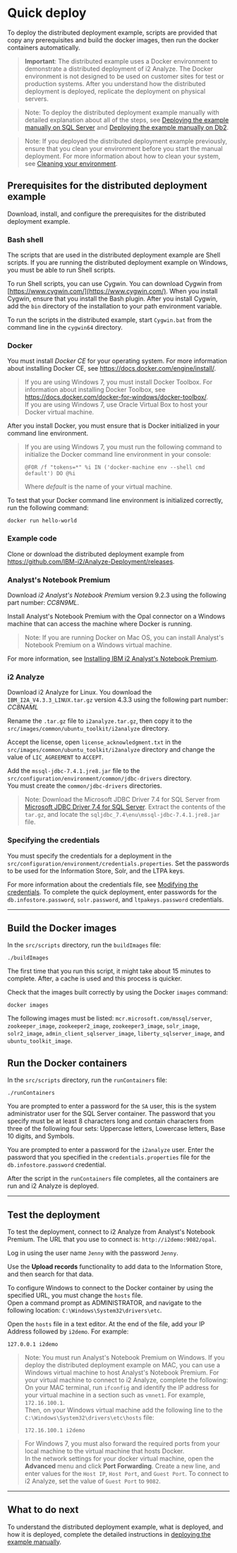 # Quick deploy
To deploy the distributed deployment example, scripts are provided that copy any prerequisites and build the docker images, then run the docker containers automatically.
>**Important**: The distributed example uses a Docker environment to demonstrate a distributed deployment of i2 Analyze. The Docker environment is not designed to be used on customer sites for test or production systems. After you understand how the distributed deployment is deployed, replicate the deployment on physical servers.

>Note: To deploy the distributed deployment example manually with detailed explanation about all of the steps, see [Deploying the example manually on SQL Server](deploy_walk_through_sqlserver.md) and [Deploying the example manually on Db2](deploy_walk_through_db2.md).

>Note: If you deployed the distributed deployment example previously, ensure that you clean your environment before you start the manual deployment. For more information about how to clean your system, see [Cleaning your environment](deploy_clean_environment.md).

## Prerequisites for the distributed deployment example
Download, install, and configure the prerequisites for the distributed deployment example.

### Bash shell
The scripts that are used in the distributed deployment example are Shell scripts. If you are running the distributed deployment example on Windows, you must be able to run Shell scripts.

To run Shell scripts, you can use Cygwin. You can download Cygwin from [https://www.cygwin.com/](https://www.cygwin.com/). When you install Cygwin, ensure that you install the Bash plugin. After you install Cygwin, add the `bin` directory of the installation to your path environment variable.

To run the scripts in the distributed example, start `Cygwin.bat` from the command line in the `cygwin64` directory.

### Docker
You must install *Docker CE* for your operating system. For more information about installing Docker CE, see <https://docs.docker.com/engine/install/>.

>If you are using Windows 7, you must install Docker Toolbox. For information about installing Docker Toolbox, see <https://docs.docker.com/docker-for-windows/docker-toolbox/>.  
If you are using Windows 7, use Oracle Virtual Box to host your Docker virtual machine.

After you install Docker, you must ensure that is Docker initialized in your command line environment.

>If you are using Windows 7, you must run the following command to initialize the Docker command line environment in your console:   
> ```
> @FOR /f "tokens=*" %i IN ('docker-machine env --shell cmd default') DO @%i
> ```
> Where *default* is the name of your virtual machine.


 To test that your Docker command line environment is initialized correctly, run the following command:  
 ```
 docker run hello-world
 ```

### Example code
Clone or download the distributed deployment example from <https://github.com/IBM-i2/Analyze-Deployment/releases>.

### Analyst's Notebook Premium
Download *i2 Analyst's Notebook Premium* version 9.2.3 using the following part number: *CC8N9ML*.

Install Analyst's Notebook Premium with the Opal connector on a Windows machine that can access the machine where Docker is running.

>Note: If you are running Docker on Mac OS, you can install Analyst's Notebook Premium on a Windows virtual machine.

For more information, see [Installing IBM i2 Analyst's Notebook Premium](https://www.ibm.com/support/knowledgecenter/SSXVTH_latest/com.ibm.i2.deploy.example.doc/installing_anbp.html).

### i2 Analyze
Download i2 Analyze for Linux. You download the `IBM_I2A_V4.3.3_LINUX.tar.gz` version 4.3.3 using the following part number: *CC8NAML*

Rename the `.tar.gz` file to `i2analyze.tar.gz`, then copy it to the `src/images/common/ubuntu_toolkit/i2analyze` directory.

Accept the license, open `license_acknowledgment.txt` in the `src/images/common/ubuntu_toolkit/i2analyze` directory and change the value of `LIC_AGREEMENT` to `ACCEPT`.

Add the `mssql-jdbc-7.4.1.jre8.jar` file to the `src/configuration/environment/common/jdbc-drivers` directory.  
You must create the `common/jdbc-drivers` directories.
>Note: Download the Microsoft JDBC Driver 7.4 for SQL Server from [Microsoft JDBC Driver 7.4 for SQL Server](https://www.microsoft.com/en-us/download/details.aspx?id=58505). Extract the contents of the `tar.gz`, and locate the `sqljdbc_7.4\enu\mssql-jdbc-7.4.1.jre8.jar` file.

### Specifying the credentials
You must specify the credentials for a deployment in the `src/configuration/environment/credentials.properties`. Set the passwords to be used for the Information Store, Solr, and the LTPA keys.

For more information about the credentials file, see [Modifying the credentials](https://www.ibm.com/support/knowledgecenter/SSXVTH_latest/com.ibm.i2.eia.go.live.doc/t_specifying_credentials.html).
To complete the quick deployment, enter passwords for the `db.infostore.password`, `solr.password`, and `ltpakeys.password` credentials.

---
## Build the Docker images
In the `src/scripts` directory, run the `buildImages` file:
```
./buildImages
```

The first time that you run this script, it might take about 15 minutes to complete. After, a cache is used and this process is quicker.

Check that the images built correctly by using the Docker `images` command:
```
docker images
```
The following images must be listed: `mcr.microsoft.com/mssql/server`, `zookeeper_image`, `zookeeper2_image`, `zookeeper3_image`, `solr_image`, `solr2_image`, `admin_client_sqlserver_image`, `liberty_sqlserver_image`, and `ubuntu_toolkit_image`.

## Run the Docker containers
In the `src/scripts` directory, run the `runContainers` file:
```
./runContainers
```
You are prompted to enter a password for the `SA` user, this is the system administrator user for the SQL Server container. The password that you specify must be at least 8 characters long and contain characters from three of the following four sets: Uppercase letters, Lowercase letters, Base 10 digits, and Symbols.

You are prompted to enter a password for the `i2analyze` user. Enter the password that you specified in the `credentials.properties` file for the `db.infostore.password` credential.

After the script in the `runContainers` file completes, all the containers are run and i2 Analyze is deployed.

---

## Test the deployment
To test the deployment, connect to i2 Analyze from Analyst's Notebook Premium. The URL that you use to connect is: `http://i2demo:9082/opal`.

Log in using the user name `Jenny` with the password `Jenny`.

Use the **Upload records** functionality to add data to the Information Store, and then search for that data.

To configure Windows to connect to the Docker container by using the specified URL, you must change the `hosts` file.  
Open a command prompt as ADMINISTRATOR, and navigate to the following location:
`C:\Windows\System32\drivers\etc`.

Open the `hosts` file in a text editor. At the end of the file, add your IP Address followed by `i2demo`. For example:
```
127.0.0.1 i2demo
```

>Note: You must run Analyst's Notebook Premium on Windows. If you deploy the distributed deployment example on MAC, you can use a Windows virtual machine to host Analyst's Notebook Premium. For your virtual machine to connect to i2 Analyze, complete the following:  
>On your MAC terminal, run `ifconfig` and identify the IP address for your virtual machine in a section such as `vmnet1`. For example, `172.16.100.1`.  
>Then, on your Windows virtual machine add the following line to the `C:\Windows\System32\drivers\etc\hosts` file:
>```
>172.16.100.1 i2demo
>```


>For Windows 7, you must also forward the required ports from your local machine to the virtual machine that hosts Docker.  
>In the network settings for your docker virtual machine, open the **Advanced** menu and click **Port Forwarding**. Create a new line, and enter values for the `Host IP`, `Host Port`, and `Guest Port`. To connect to i2 Analyze, set the value of `Guest Port` to `9082`.

---
## What to do next
To understand the distributed deployment example, what is deployed, and how it is deployed, complete the detailed instructions in [deploying the example manually](deploy_walk_through_sqlserver.md).
